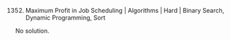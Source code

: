 1352. Maximum Profit in Job Scheduling | Algorithms | Hard | Binary Search, Dynamic Programming, Sort

No solution.
